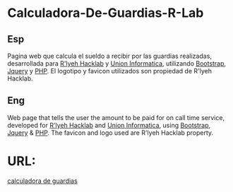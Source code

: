 # Calculadora-De-Guardias-R-Lab

## Esp

Pagina web que calcula el sueldo a recibir por las guardias realizadas, desarrollada para [R'lyeh Hacklab](https://rlab.be/) y [Union Informatica](https://unioninformatica.org/institucional/), utilizando [Bootstrap](https://getbootstrap.com/), [Jquery](https://jquery.com/) y [PHP](https://www.php.net/get-involved). El logotipo y favicon utilizados son propiedad de R'lyeh Hacklab. 
 

## Eng

Web page that tells the user the amount to be paid for on call time service, developed for [R'lyeh Hacklab](https://rlab.be/) and [Union Informatica](https://unioninformatica.org/), using [Bootstrap](https://getbootstrap.com/), [Jquery](https://jquery.com/) &  [PHP](https://www.php.net/get-involved). The favicon and logo used are R'lyeh Hacklab property.


# URL:
 [calculadora de guardias](https://calcguardias.rlab.be/)

